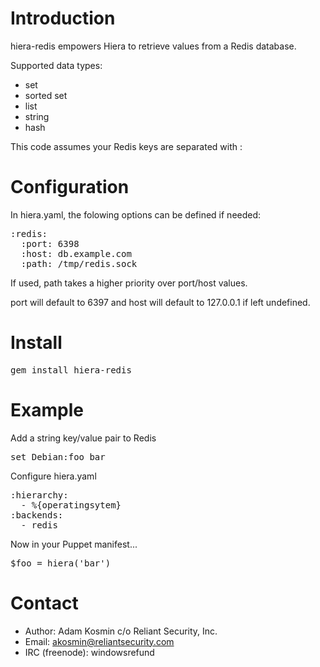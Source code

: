 Introduction
============

hiera-redis empowers Hiera to retrieve values from a Redis database.

Supported data types:

* set
* sorted set
* list
* string
* hash

This code assumes your Redis keys are separated with :

Configuration
=============
In hiera.yaml, the folowing options can be defined if needed:
<pre>
:redis:
  :port: 6398
  :host: db.example.com
  :path: /tmp/redis.sock
</pre>

If used, path takes a higher priority over port/host values.

port will default to 6397 and host will default to 127.0.0.1 if left
undefined.

Install
=======
<pre>
gem install hiera-redis
</pre>

Example
=======

Add a string key/value pair to Redis

<pre>
set Debian:foo bar
</pre>

Configure hiera.yaml

<pre>
:hierarchy:
  - %{operatingsytem}
:backends:
  - redis
</pre>

Now in your Puppet manifest...

<pre>
$foo = hiera('bar')
</pre>

Contact
=======

* Author: Adam Kosmin c/o Reliant Security, Inc.
* Email: akosmin@reliantsecurity.com
* IRC (freenode): windowsrefund

